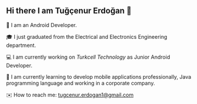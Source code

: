 ## Hi there I am Tuğçenur Erdoğan :raising_hand:

:iphone:       I am an Android Developer. 

:mortar_board: I just graduated from the Electrical and Electronics Engineering department.

:computer:    I am currently working on _Turkcell Technology_ as Junior Android Developer.

:balloon: I am currently learning to develop mobile applications professionally, Java programming language and working in a corporate company.

:envelope: How to reach me: tugcenur.erdogan1@gmail.com

